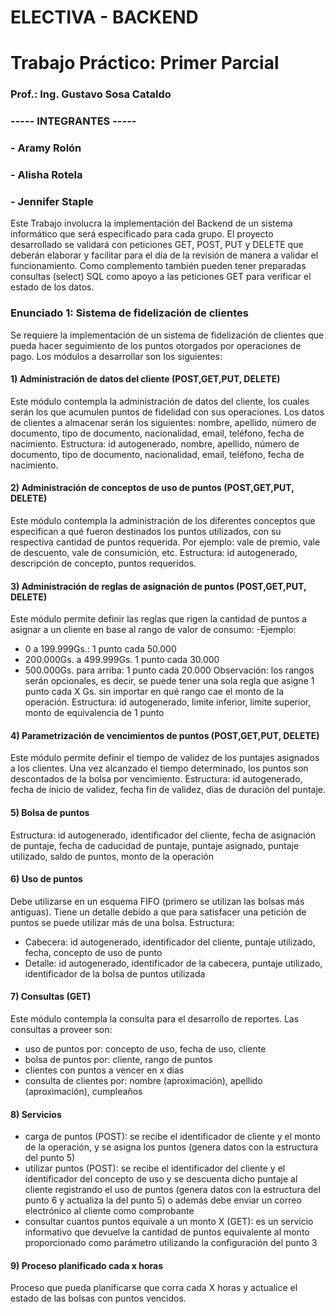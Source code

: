 # ELECTIVA - BACKEND
# Trabajo Práctico: Primer Parcial
### Prof.: Ing. Gustavo Sosa Cataldo
### ----- INTEGRANTES -----
### - Aramy Rolón
### - Alisha Rotela
### - Jennifer Staple

Este Trabajo involucra la implementación del Backend de un sistema informático que será especificado para cada grupo. El proyecto desarrollado se validará con peticiones GET, POST, PUT y DELETE que deberán
elaborar y facilitar para el día de la revisión de manera a validar el funcionamiento. Como complemento también pueden tener preparadas consultas (select) SQL como apoyo a las peticiones GET para verificar el estado de los
datos.
### Enunciado 1: Sistema de fidelización de clientes
Se requiere la implementación de un sistema de fidelización de clientes que pueda hacer
seguimiento de los puntos otorgados por operaciones de pago.
Los módulos a desarrollar son los siguientes:
#### 1) Administración de datos del cliente (POST,GET,PUT, DELETE)
Este módulo contempla la administración de datos del cliente, los cuales serán los que acumulen puntos de fidelidad con sus operaciones.
Los datos de clientes a almacenar serán los siguientes: nombre, apellido, número de documento, tipo de documento, nacionalidad, email, teléfono, fecha de nacimiento.
Estructura: id autogenerado, nombre, apellido, número de documento, tipo de documento, nacionalidad, email, teléfono, fecha de nacimiento.
#### 2) Administración de conceptos de uso de puntos (POST,GET,PUT, DELETE)
Este módulo contempla la administración de los diferentes conceptos que especifican a qué fueron destinados los puntos utilizados, con su respectiva cantidad de puntos requerida. Por
ejemplo: vale de premio, vale de descuento, vale de consumición, etc.
Estructura: id autogenerado, descripción de concepto, puntos requeridos.
#### 3) Administración de reglas de asignación de puntos (POST,GET,PUT, DELETE)
Este módulo permite definir las reglas que rigen la cantidad de puntos a asignar a un cliente en base al rango de valor de consumo:
-Ejemplo:
* 0 a 199.999Gs.: 1 punto cada 50.000
* 200.000Gs. a 499.999Gs. 1 punto cada 30.000
* 500.000Gs. para arriba: 1 punto cada 20.000
Observación: los rangos serán opcionales, es decir, se puede tener una sola regla que asigne 1 punto cada X Gs. sin importar en qué rango cae el monto de la operación.
Estructura: id autogenerado, limite inferior, límite superior, monto de equivalencia de 1 punto
#### 4) Parametrización de vencimientos de puntos (POST,GET,PUT, DELETE)
Este módulo permite definir el tiempo de validez de los puntajes asignados a los clientes. Una vez alcanzado el tiempo determinado, los puntos son descontados de la bolsa por
vencimiento.
Estructura: id autogenerado, fecha de inicio de validez, fecha fin de validez, días de duración del puntaje.
#### 5) Bolsa de puntos
Estructura: id autogenerado, identificador del cliente, fecha de asignación de puntaje, fecha de caducidad de puntaje, puntaje asignado, puntaje utilizado, saldo de puntos, monto de la
operación
#### 6) Uso de puntos
Debe utilizarse en un esquema FIFO (primero se utilizan las bolsas más antiguas). Tiene un detalle debido a que para satisfacer una petición de puntos se puede utilizar más de una bolsa.
Estructura:
- Cabecera: id autogenerado, identificador del cliente, puntaje utilizado, fecha, concepto de uso de punto
- Detalle: id autogenerado, identificador de la cabecera, puntaje utilizado, identificador de la bolsa de puntos utilizada
#### 7) Consultas (GET)
Este módulo contempla la consulta para el desarrollo de reportes. Las consultas a proveer son:
- uso de puntos por: concepto de uso, fecha de uso, cliente
- bolsa de puntos por: cliente, rango de puntos
- clientes con puntos a vencer en x días
- consulta de clientes por: nombre (aproximación), apellido (aproximación), cumpleaños
#### 8) Servicios
- carga de puntos (POST): se recibe el identificador de cliente y el monto de la operación, y se asigna los puntos (genera datos con la estructura del punto 5)
- utilizar puntos (POST): se recibe el identificador del cliente y el identificador del concepto de uso y se descuenta dicho puntaje al cliente registrando el uso de puntos
(genera datos con la estructura del punto 6 y actualiza la del punto 5) o además debe enviar un correo electrónico al cliente como comprobante
- consultar cuantos puntos equivale a un monto X (GET): es un servicio informativo que devuelve la cantidad de puntos equivalente al monto proporcionado
como parámetro utilizando la configuración del punto 3
#### 9) Proceso planificado cada x horas
Proceso que pueda planificarse que corra cada X horas y actualice el estado de las bolsas con puntos vencidos.
